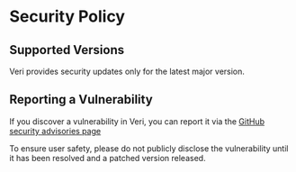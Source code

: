 # Security Policy

## Supported Versions

Veri provides security updates only for the latest major version.

## Reporting a Vulnerability

If you discover a vulnerability in Veri, you can report it via the [GitHub security advisories page](https://github.com/brownboxdev/veri/security/advisories)

To ensure user safety, please do not publicly disclose the vulnerability until it has been resolved and a patched version released.
